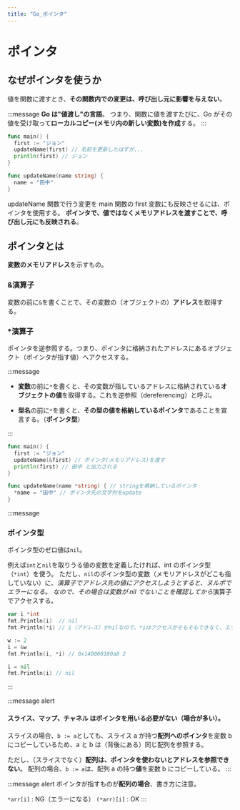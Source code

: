 ```yaml
---
title: "Go_ポインタ"
---
```


# ポインタ

## なぜポインタを使うか

値を関数に渡すとき、**その関数内での変更は、呼び出し元に影響を与えない**。

:::message
**Go は"値渡し"の言語**。
つまり、関数に値を渡すたびに、Go がその値を受け取って**ローカルコピー(メモリ内の新しい変数)を作成**する。
:::

```go
func main() {
  first := "ジョン"
  updateName(first) // 名前を更新したはずが...
  println(first) // ジョン
}

func updateName(name string) {
  name = "田中"
}
```

updateName 関数で行う変更を main 関数の first 変数にも反映させるには、ポインタを使用する。
**ポインタで、値ではなくメモリアドレスを渡すことで、呼び出し元にも反映される**。

## ポインタとは

**変数のメモリアドレス**を示すもの。

### &演算子

変数の前に`&`を書くことで、その変数の（オブジェクトの）**アドレス**を取得する。

### \*演算子

ポインタを逆参照する。つまり、ポインタに格納されたアドレスにあるオブジェクト（ポインタが指す値）へアクセスする。

:::message

- **変数**の前に`*`を書くと、その変数が指しているアドレスに格納されている**オブジェクトの値**を取得する。これを逆参照（dereferencing）と呼ぶ。

- **型名**の前に`*`を書くと、**その型の値を格納しているポインタ**であることを宣言する。（**ポインタ型**）

:::

```go
func main() {
  first := "ジョン"
  updateName(&first) // ポインタ(メモリアドレス)を渡す
  println(first) // 田中 と出力される
}

func updateName(name *string) { // stringを格納しているポインタ
  *name = "田中" // ポインタ先の文字列をupdate
}
```

:::message

### ポインタ型

ポインタ型のゼロ値は`nil`。

例えば`int`と`nil`を取りうる値の変数を定義したければ、int のポインタ型（`*int`）を使う。
ただし、`nil`のポインタ型の変数（メモリアドレスがどこも指していない）に、*演算子でアドレス先の値にアクセスしようとすると、ヌルポでエラーになる。
なので、その場合は変数が nil でないことを確認してから*演算子でアクセスする。

```go
var i *int
fmt.Println(i)  // nil
fmt.Println(*i) // i（アドレス）がnilなので、*iはアクセスがそもそもできなく、エラーになる

w := 2
i = &w
fmt.Println(i, *i) // 0x140000180a8 2

i = nil
fmt.Println(i) // nil
```

:::

:::message alert

#### スライス、マップ、チャネル はポインタを用いる必要がない（場合が多い）。

スライスの場合、`b := a`としても、スライス a が持つ**配列へのポインタ**を変数 b にコピーしているため、a と b は（背後にある）同じ配列を参照する。

ただし、（スライスでなく）**配列は、ポインタを使わないとアドレスを参照できない**。
配列の場合、`b := a`は、配列 a の持つ**値**を変数 b にコピーしている。
:::

:::message alert
ポインタが指すものが**配列の場合**、書き方に注意。

`*arr[i]` : NG（エラーになる）
`(*arr)[i]` : OK
:::

